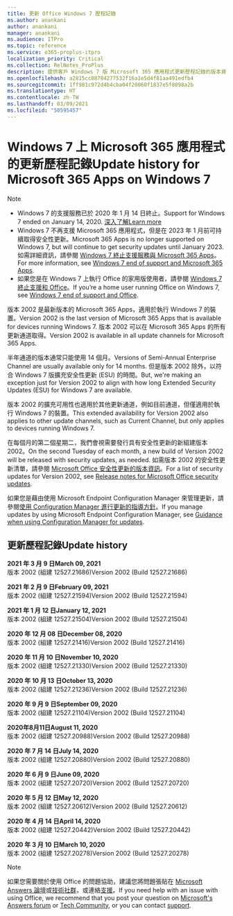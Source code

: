 ```yaml
---
title: 更新 Office Windows 7 歷程記錄
ms.author: anankani
author: anankani
manager: anankani
ms.audience: ITPro
ms.topic: reference
ms.service: o365-proplus-itpro
localization_priority: Critical
ms.collection: RelNotes_ProPlus
description: 提供客戶 Windows 7 版 Microsoft 365 應用程式更新歷程記錄的版本資訊
ms.openlocfilehash: a2815cc08784277532f16a1e5d4f81aa491edfb4
ms.sourcegitcommit: 1ff981c972d4b4cba04f20060f1837e5f8098a2b
ms.translationtype: HT
ms.contentlocale: zh-TW
ms.lasthandoff: 03/09/2021
ms.locfileid: "50595457"
---
```

# <a name="update-history-for-microsoft-365-apps-on-windows-7"></a><span data-ttu-id="ef40b-103">Windows 7 上 Microsoft 365 應用程式的更新歷程記錄</span><span class="sxs-lookup"><span data-stu-id="ef40b-103">Update history for Microsoft 365 Apps on Windows 7</span></span> 

 > [!NOTE]
>
>- <span data-ttu-id="ef40b-104">Windows 7 的支援服務已於 2020 年 1 月 14 日終止。</span><span class="sxs-lookup"><span data-stu-id="ef40b-104">Support for Windows 7 ended on January 14, 2020.</span></span> [<span data-ttu-id="ef40b-105">深入了解</span><span class="sxs-lookup"><span data-stu-id="ef40b-105">Learn more</span></span>](https://www.microsoft.com/microsoft-365/windows/end-of-windows-7-support)
>- <span data-ttu-id="ef40b-106">Windows 7 不再支援 Microsoft 365 應用程式，但是在 2023 年 1 月前可持續取得安全性更新。</span><span class="sxs-lookup"><span data-stu-id="ef40b-106">Microsoft 365 Apps is no longer supported on Windows 7, but will continue to get security updates until January 2023.</span></span> <span data-ttu-id="ef40b-107">如需詳細資訊，請參閱 [ Windows 7 終止支援服務與 Microsoft 365 Apps](https://docs.microsoft.com/DeployOffice/endofsupport/windows-7-support)。</span><span class="sxs-lookup"><span data-stu-id="ef40b-107">For more information, see [Windows 7 end of support and Microsoft 365 Apps](https://docs.microsoft.com/DeployOffice/endofsupport/windows-7-support).</span></span>
>- <span data-ttu-id="ef40b-108">如果您是在 Windows 7 上執行 Office 的家用版使用者，請參閱 [Windows 7 終止支援和 Office](https://support.microsoft.com/office/78f20fab-b57b-44d7-8368-06a8493f3cb9)。</span><span class="sxs-lookup"><span data-stu-id="ef40b-108">If you’re a home user running Office on Windows 7, see [Windows 7 end of support and Office](https://support.microsoft.com/office/78f20fab-b57b-44d7-8368-06a8493f3cb9).</span></span>

<span data-ttu-id="ef40b-109">版本 2002 是最新版本的 Microsoft 365 Apps，適用於執行 Windows 7 的裝置。</span><span class="sxs-lookup"><span data-stu-id="ef40b-109">Version 2002 is the last version of Microsoft 365 Apps that is available for devices running Windows 7.</span></span> <span data-ttu-id="ef40b-110">版本 2002 可以在 Microsoft 365 Apps 的所有更新通道取得。</span><span class="sxs-lookup"><span data-stu-id="ef40b-110">Version 2002 is available in all update channels for Microsoft 365 Apps.</span></span>

<span data-ttu-id="ef40b-111">半年通道的版本通常只能使用 14 個月。</span><span class="sxs-lookup"><span data-stu-id="ef40b-111">Versions of Semi-Annual Enterprise Channel are usually available only for 14 months.</span></span> <span data-ttu-id="ef40b-112">但是版本 2002 除外，以符合 Windows 7 版擴充安全性更新 (ESU) 的時間。</span><span class="sxs-lookup"><span data-stu-id="ef40b-112">But, we're making an exception just for Version 2002 to align with how long Extended Security Updates (ESU) for Windows 7 are available.</span></span>

<span data-ttu-id="ef40b-113">版本 2002 的擴充可用性也適用於其他更新通道，例如目前通道，但僅適用於執行 Windows 7 的裝置。</span><span class="sxs-lookup"><span data-stu-id="ef40b-113">This extended availability for Version 2002 also applies to other update channels, such as Current Channel, but only applies to devices running Windows 7.</span></span>

<span data-ttu-id="ef40b-114">在每個月的第二個星期二，我們會視需要發行具有安全性更新的新組建版本 2002。</span><span class="sxs-lookup"><span data-stu-id="ef40b-114">On the second Tuesday of each month, a new build of Version 2002 will be released with security updates, as needed.</span></span> <span data-ttu-id="ef40b-115">如需版本 2002 的安全性更新清單，請參閱 [Microsoft Office 安全性更新的版本資訊](microsoft365-apps-security-updates.md)。</span><span class="sxs-lookup"><span data-stu-id="ef40b-115">For a list of security updates for Version 2002, see [Release notes for Microsoft Office security updates](microsoft365-apps-security-updates.md).</span></span>

<span data-ttu-id="ef40b-116">如果您是藉由使用 Microsoft Endpoint Configuration Manager 來管理更新，請參閱[使用 Configuration Manager 進行更新的指導方針](https://docs.microsoft.com/deployoffice/endofsupport/windows-7-support#guidance-when-using-configuration-manager-for-updates)。</span><span class="sxs-lookup"><span data-stu-id="ef40b-116">If you manage updates by using Microsoft Endpoint Configuration Manager, see [Guidance when using Configuration Manager for updates](https://docs.microsoft.com/deployoffice/endofsupport/windows-7-support#guidance-when-using-configuration-manager-for-updates).</span></span>


## <a name="update-history"></a><span data-ttu-id="ef40b-117">更新歷程記錄</span><span class="sxs-lookup"><span data-stu-id="ef40b-117">Update history</span></span>

[//]: # (DO NOT REMOVE)

<span data-ttu-id="ef40b-119">**2021 年 3 月 9 日**</span><span class="sxs-lookup"><span data-stu-id="ef40b-119">**March 09, 2021**</span></span><br/>
<span data-ttu-id="ef40b-120">版本 2002 (組建 12527.21686)</span><span class="sxs-lookup"><span data-stu-id="ef40b-120">Version 2002 (Build 12527.21686)</span></span><br/>

<span data-ttu-id="ef40b-121">**2021 年 2 月 9 日**</span><span class="sxs-lookup"><span data-stu-id="ef40b-121">**February 09, 2021**</span></span><br/>
<span data-ttu-id="ef40b-122">版本 2002 (組建 12527.21594)</span><span class="sxs-lookup"><span data-stu-id="ef40b-122">Version 2002 (Build 12527.21594)</span></span><br/>

<span data-ttu-id="ef40b-123">**2021 年 1 月 12 日**</span><span class="sxs-lookup"><span data-stu-id="ef40b-123">**January 12, 2021**</span></span><br/>
<span data-ttu-id="ef40b-124">版本 2002 (組建 12527.21504)</span><span class="sxs-lookup"><span data-stu-id="ef40b-124">Version 2002 (Build 12527.21504)</span></span><br/>

<span data-ttu-id="ef40b-125">**2020 年 12 月 08 日**</span><span class="sxs-lookup"><span data-stu-id="ef40b-125">**December 08, 2020**</span></span><br/>
<span data-ttu-id="ef40b-126">版本 2002 (組建 12527.21416)</span><span class="sxs-lookup"><span data-stu-id="ef40b-126">Version 2002 (Build 12527.21416)</span></span><br/>

<span data-ttu-id="ef40b-127">**2020 年 11 月 10 日**</span><span class="sxs-lookup"><span data-stu-id="ef40b-127">**November 10, 2020**</span></span><br/>
<span data-ttu-id="ef40b-128">版本 2002 (組建 12527.21330)</span><span class="sxs-lookup"><span data-stu-id="ef40b-128">Version 2002 (Build 12527.21330)</span></span><br/>

<span data-ttu-id="ef40b-129">**2020 年 10 月 13 日**</span><span class="sxs-lookup"><span data-stu-id="ef40b-129">**October 13, 2020**</span></span><br/>
<span data-ttu-id="ef40b-130">版本 2002 (組建 12527.21236)</span><span class="sxs-lookup"><span data-stu-id="ef40b-130">Version 2002 (Build 12527.21236)</span></span><br/>

<span data-ttu-id="ef40b-131">**2020 年 9 月 9 日**</span><span class="sxs-lookup"><span data-stu-id="ef40b-131">**September 09, 2020**</span></span><br/>
<span data-ttu-id="ef40b-132">版本 2002 (組建 12527.21104)</span><span class="sxs-lookup"><span data-stu-id="ef40b-132">Version 2002 (Build 12527.21104)</span></span><br/>

<span data-ttu-id="ef40b-133">**2020年8月11日**</span><span class="sxs-lookup"><span data-stu-id="ef40b-133">**August 11, 2020**</span></span><br/>
<span data-ttu-id="ef40b-134">版本 2002 (組建 12527.20988)</span><span class="sxs-lookup"><span data-stu-id="ef40b-134">Version 2002 (Build 12527.20988)</span></span><br/>

<span data-ttu-id="ef40b-135">**2020 年 7 月 14 日**</span><span class="sxs-lookup"><span data-stu-id="ef40b-135">**July 14, 2020**</span></span><br/>
<span data-ttu-id="ef40b-136">版本 2002 (組建 12527.20880)</span><span class="sxs-lookup"><span data-stu-id="ef40b-136">Version 2002 (Build 12527.20880)</span></span><br/>

<span data-ttu-id="ef40b-137">**2020 年 6 月 9 日**</span><span class="sxs-lookup"><span data-stu-id="ef40b-137">**June 09, 2020**</span></span><br/>
<span data-ttu-id="ef40b-138">版本 2002 (組建 12527.20720)</span><span class="sxs-lookup"><span data-stu-id="ef40b-138">Version 2002 (Build 12527.20720)</span></span><br/>

<span data-ttu-id="ef40b-139">**2020 年 5 月 12 日**</span><span class="sxs-lookup"><span data-stu-id="ef40b-139">**May 12, 2020**</span></span><br/>
<span data-ttu-id="ef40b-140">版本 2002 (組建 12527.20612)</span><span class="sxs-lookup"><span data-stu-id="ef40b-140">Version 2002 (Build 12527.20612)</span></span><br/>

<span data-ttu-id="ef40b-141">**2020 年 4 月 14 日**</span><span class="sxs-lookup"><span data-stu-id="ef40b-141">**April 14, 2020**</span></span><br/>
<span data-ttu-id="ef40b-142">版本 2002 (組建 12527.20442)</span><span class="sxs-lookup"><span data-stu-id="ef40b-142">Version 2002 (Build 12527.20442)</span></span><br/>

<span data-ttu-id="ef40b-143">**2020 年 3 月 10 日**</span><span class="sxs-lookup"><span data-stu-id="ef40b-143">**March 10, 2020**</span></span><br/>
<span data-ttu-id="ef40b-144">版本 2002 (組建 12527.20278)</span><span class="sxs-lookup"><span data-stu-id="ef40b-144">Version 2002 (Build 12527.20278)</span></span><br/>




> [!NOTE]
> <span data-ttu-id="ef40b-145">如果您需要關於使用 Office 的問題協助，建議您將問題張貼在 [Microsoft Answers 論壇](https://answers.microsoft.com/)或[技術社群](https://techcommunity.microsoft.com/)，或連絡[支援](https://support.microsoft.com/contactus)。</span><span class="sxs-lookup"><span data-stu-id="ef40b-145">If you need help with an issue with using Office, we recommend that you post your question on [Microsoft's Answers forum](https://answers.microsoft.com/) or [Tech Community](https://techcommunity.microsoft.com/), or you can contact [support](https://support.microsoft.com/contactus).</span></span>
